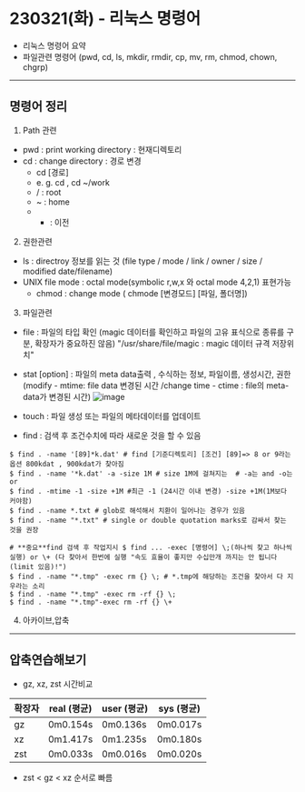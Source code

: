 # 230321(화) - 리눅스 명령어
- 리눅스 명령어 요약
- 파일관련 명령어 (pwd, cd, ls, mkdir, rmdir, cp, mv, rm, chmod, chown, chgrp)



---

## 명령어 정리
1. Path 관련
- pwd :  print working directory : 현재디렉토리
- cd : change directory : 경로 변경
    - cd [경로]
    - e. g. cd , cd ~/work
    - / : root
    - ~ : home
    - - : 이전

2. 권한관련
-  ls : directroy 정보를 읽는 것 (file type / mode / link / owner / size / modified date/filename)
-  UNIX file mode : octal mode(symbolic r,w,x 와 octal mode 4,2,1) 표현가능
    - chmod : change mode ( chmode [변경모드] [파일, 폴더명])

3. 파일관련
- file <file> : 파일의 타입 확인 (magic 데이터를 확인하고 파일의 고유 표식으로 종류를 구분, 확장자가 중요하진 않음) "/usr/share/file/magic : magic 데이터 규격 저장위치"
- stat [option] <file> : 파일의 meta data출력 , 수식하는 정보, 파일이름, 생성시간, 권한 (modify - mtime: file data 변경된 시간 /change time - ctime : file의 meta-data가 변경된 시간)
![image](https://user-images.githubusercontent.com/125112464/226541913-ebec5689-4260-4a2b-8eff-d5b045d86b66.png)

- touch : 파일 생성 또는 파일의 메타데이터를 업데이트
- find : 검색 후 조건수치에 따라 새로운 것을 할 수 있음

```shell
$ find . -name '[89]*k.dat' # find [기준디렉토리] [조건] [89]=> 8 or 9라는 옵션 800kdat , 900kdat가 찾아짐
$ find . -name '*k.dat' -a -size 1M # size 1M에 걸쳐지는  # -a는 and -o는 or
$ find . -mtime -1 -size +1M #최근 -1 (24시간 이내 변경) -size +1M(1M보다 커야함)
$ find . -name *.txt # glob로 해석해서 치환이 일어나는 경우가 있음
$ find . -name "*.txt" # single or double quotation marks로 감싸서 찾는 것을 권장

# **중요**find 검색 후 작업지시 $ find ... -exec [명령어] \;(하나씩 찾고 하나씩 실행) or \+ (다 찾아서 한번에 실행 "속도 효율이 좋지만 수십만개 까지는 안 됩니다(limit 있음)!")
$ find . -name "*.tmp" -exec rm {} \; # *.tmp에 해당하는 조건을 찾아서 다 지우라는 소리
$ find . -name "*.tmp" -exec rm -rf {} \; 
$ find . -name "*.tmp"-exec rm -rf {} \+
```

4. 아카이브,압축
    
    
---
## 압축연습해보기 
- gz, xz, zst 시간비교

| 확장자 | real (평균) | user (평균) | sys (평균) |
| --- | --- | --- | --- |
| gz | 0m0.154s | 0m0.136s | 0m0.017s |
| xz | 0m1.417s | 0m1.235s | 0m0.180s |
| zst | 0m0.033s | 0m0.016s | 0m0.020s |
    
- zst < gz < xz 순서로 빠름
